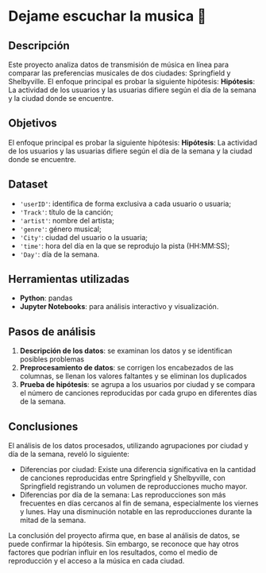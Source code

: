 # Dejame escuchar la musica 🎹

## Descripción
Este proyecto analiza datos de transmisión de música en línea para comparar las preferencias musicales de dos ciudades: Springfield y Shelbyville. El enfoque principal es probar la siguiente hipótesis:
**Hipótesis**: La actividad de los usuarios y las usuarias difiere según el día de la semana y la ciudad donde se encuentre.

## Objetivos
El enfoque principal es probar la siguiente hipótesis:
**Hipótesis**: La actividad de los usuarios y las usuarias difiere según el día de la semana y la ciudad donde se encuentre.

## Dataset
- `'userID'`: identifica de forma exclusiva a cada usuario o usuaria;
- `'Track'`: título de la canción;
- `'artist'`: nombre del artista;
- `'genre'`: género musical;
- `'City'`: ciudad del usuario o la usuaria;
- `'time'`: hora del día en la que se reprodujo la pista (HH:MM:SS);
- `'Day'`: día de la semana.

## Herramientas utilizadas
- **Python**: pandas
- **Jupyter Notebooks**: para análisis interactivo y visualización.

## Pasos de análisis
 1. **Descripción de los datos**: se examinan los datos y se identifican posibles problemas
 2. **Preprocesamiento de datos**: se corrigen los encabezados de las columnas, se llenan los valores faltantes y se eliminan los duplicados
 3. **Prueba de hipótesis**: se agrupa a los usuarios por ciudad y se compara el número de canciones reproducidas por cada grupo en diferentes días de la semana.

## Conclusiones
El análisis de los datos procesados, utilizando agrupaciones por ciudad y día de la semana, reveló lo siguiente:
- Diferencias por ciudad: Existe una diferencia significativa en la cantidad de canciones reproducidas entre Springfield y Shelbyville, con Springfield registrando un volumen de reproducciones mucho mayor.
- Diferencias por día de la semana: Las reproducciones son más frecuentes en días cercanos al fin de semana, especialmente los viernes y lunes. Hay una disminución notable en las reproducciones durante la mitad de la semana.

La conclusión del proyecto afirma que, en base al análisis de datos, se puede confirmar la hipótesis. Sin embargo, se reconoce que hay otros factores que podrían influir en los resultados, como el medio de reproducción y el acceso a la música en cada ciudad.

